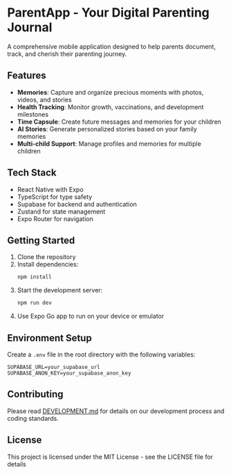 # ParentApp - Your Digital Parenting Journal

A comprehensive mobile application designed to help parents document, track, and cherish their parenting journey.

## Features

- **Memories**: Capture and organize precious moments with photos, videos, and stories
- **Health Tracking**: Monitor growth, vaccinations, and development milestones
- **Time Capsule**: Create future messages and memories for your children
- **AI Stories**: Generate personalized stories based on your family memories
- **Multi-child Support**: Manage profiles and memories for multiple children

## Tech Stack

- React Native with Expo
- TypeScript for type safety
- Supabase for backend and authentication
- Zustand for state management
- Expo Router for navigation

## Getting Started

1. Clone the repository
2. Install dependencies:
   ```bash
   npm install
   ```
3. Start the development server:
   ```bash
   npm run dev
   ```
4. Use Expo Go app to run on your device or emulator

## Environment Setup

Create a `.env` file in the root directory with the following variables:
```
SUPABASE_URL=your_supabase_url
SUPABASE_ANON_KEY=your_supabase_anon_key
```

## Contributing

Please read [DEVELOPMENT.md](./DEVELOPMENT.md) for details on our development process and coding standards.

## License

This project is licensed under the MIT License - see the LICENSE file for details
